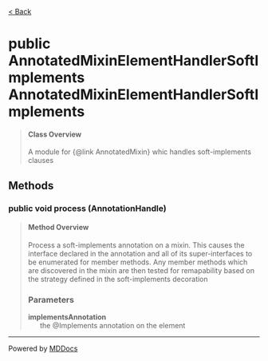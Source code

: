 [< Back](../README.md)
# public AnnotatedMixinElementHandlerSoftImplements AnnotatedMixinElementHandlerSoftImplements #
>#### Class Overview ####
>A module for {@link AnnotatedMixin} whic handles soft-implements clauses
## Methods ##
### public void process (AnnotationHandle) ###
>#### Method Overview ####
>Process a soft-implements annotation on a mixin. This causes the
 interface declared in the annotation and all of its super-interfaces to
 be enumerated for member methods. Any member methods which are discovered
 in the mixin are then tested for remapability based on the strategy
 defined in the soft-implements decoration
>
>### Parameters ###
>**implementsAnnotation**<br />
>&nbsp;&nbsp;&nbsp;&nbsp;&nbsp;&nbsp;the &#064;Implements annotation on the
      element
>

---
Powered by [MDDocs](https://github.com/VRCube/MDDocs)